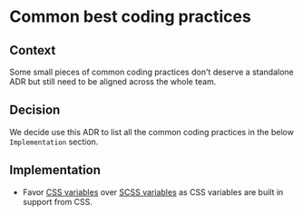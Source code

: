 # Common best coding practices

## Context

Some small pieces of common coding practices don't deserve a standalone ADR but still need to be aligned across the whole team.

## Decision

We decide use this ADR to list all the common coding practices in the below `Implementation` section.

## Implementation

- Favor [CSS variables](https://developer.mozilla.org/en-US/docs/Web/CSS/CSS_cascading_variables/Using_CSS_custom_properties) over [SCSS variables](https://sass-lang.com/documentation/variables/) as CSS variables are built in support from CSS.
